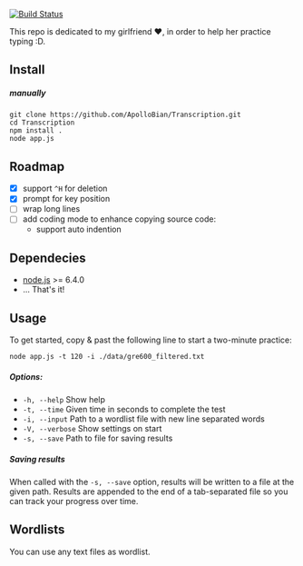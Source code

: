 [![Build Status](https://travis-ci.org/ApolloBian/Transcription.svg?branch=master)](https://travis-ci.org/ApolloBian/Transcription)

This repo is dedicated to my girlfriend :heart:, in order to help her practice typing :D.

## Install
##### manually
```
git clone https://github.com/ApolloBian/Transcription.git
cd Transcription
npm install .
node app.js
```

## Roadmap
 - [x] support `^H` for deletion
 - [x] prompt for key position
 - [ ] wrap long lines
 - [ ] add coding mode to enhance copying source code:
    - support auto indention


## Dependecies
- [node.js](https://github.com/nodejs/node) >= 6.4.0
- ... That's it!

## Usage
To get started, copy & past the following line to start a two-minute practice:
```
node app.js -t 120 -i ./data/gre600_filtered.txt
```

##### Options:
- `-h, --help` Show help
- `-t, --time` Given time in seconds to complete the test
- `-i, --input` Path to a wordlist file with new line separated words
- `-V, --verbose` Show settings on start
- `-s, --save` Path to file for saving results

##### Saving results

When called with the `-s, --save` option, results will be written to a file at the given path. Results are appended to the end of a tab-separated file so you can track your progress over time.

## Wordlists
You can use any text files as wordlist.
